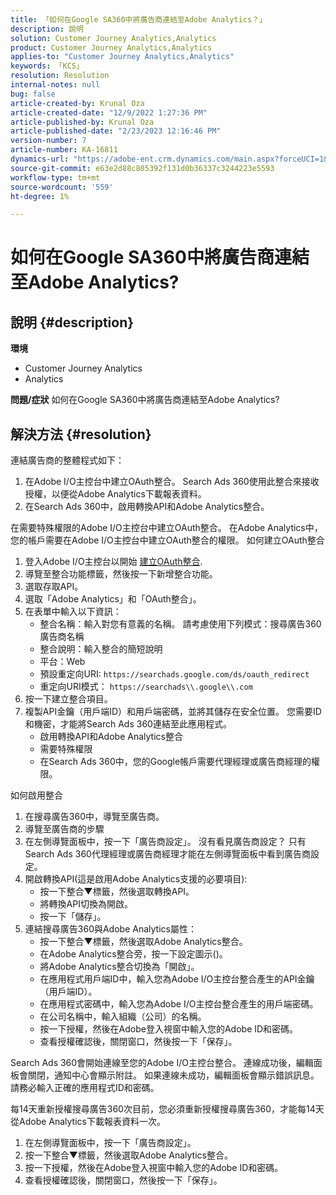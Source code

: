 ```yaml
---
title: 「如何在Google SA360中將廣告商連結至Adobe Analytics？」
description: 說明
solution: Customer Journey Analytics,Analytics
product: Customer Journey Analytics,Analytics
applies-to: "Customer Journey Analytics,Analytics"
keywords: 「KCS」
resolution: Resolution
internal-notes: null
bug: false
article-created-by: Krunal Oza
article-created-date: "12/9/2022 1:27:36 PM"
article-published-by: Krunal Oza
article-published-date: "2/23/2023 12:16:46 PM"
version-number: 7
article-number: KA-16811
dynamics-url: "https://adobe-ent.crm.dynamics.com/main.aspx?forceUCI=1&pagetype=entityrecord&etn=knowledgearticle&id=1c9ce939-c577-ed11-81aa-6045bd006149"
source-git-commit: e63e2d88c805392f131d0b36337c3244223e5593
workflow-type: tm+mt
source-wordcount: '559'
ht-degree: 1%

---
```


# 如何在Google SA360中將廣告商連結至Adobe Analytics?

## 說明 {#description}

<b>環境</b>
- Customer Journey Analytics
- Analytics



<b>問題/症狀</b>
如何在Google SA360中將廣告商連結至Adobe Analytics?


## 解決方法 {#resolution}


連結廣告商的整體程式如下：

1. 在Adobe I/O主控台中建立OAuth整合。 Search Ads 360使用此整合來接收授權，以便從Adobe Analytics下載報表資料。
2. 在Search Ads 360中，啟用轉換API和Adobe Analytics整合。


在需要特殊權限的Adobe I/O主控台中建立OAuth整合。 在Adobe Analytics中，您的帳戶需要在Adobe I/O主控台中建立OAuth整合的權限。 如何建立OAuth整合

1. 登入Adobe I/O主控台以開始 [建立OAuth整合](https://developer.adobe.com/developer-console/docs/guides/#!AdobeDocs/adobeio-auth/master/AuthenticationOverview/OAuthIntegration.md).
2. 導覽至整合功能標籤，然後按一下新增整合功能。
3. 選取存取API。
4. 選取「Adobe Analytics」和「OAuth整合」。
5. 在表單中輸入以下資訊：
   - 整合名稱：輸入對您有意義的名稱。 請考慮使用下列模式：搜尋廣告360廣告商名稱
   - 整合說明：輸入整合的簡短說明
   - 平台：Web
   - 預設重定向URI: `https://searchads.google.com/ds/oauth_redirect`
   - 重定向URI模式： `https://searchads\\.google\\.com`
6. 按一下建立整合項目。
7. 複製API金鑰（用戶端ID）和用戶端密碼，並將其儲存在安全位置。 您需要ID和機密，才能將Search Ads 360連結至此應用程式。
   - 啟用轉換API和Adobe Analytics整合
   - 需要特殊權限
   - 在Search Ads 360中，您的Google帳戶需要代理經理或廣告商經理的權限。


如何啟用整合

1. 在搜尋廣告360中，導覽至廣告商。
2. 導覽至廣告商的步驟
3. 在左側導覽面板中，按一下「廣告商設定」。    沒有看見廣告商設定？ 只有Search Ads 360代理經理或廣告商經理才能在左側導覽面板中看到廣告商設定。
4. 開啟轉換API(這是啟用Adobe Analytics支援的必要項目):
   - 按一下整合▼標籤，然後選取轉換API。
   - 將轉換API切換為開啟。
   - 按一下「儲存」。
5. 連結搜尋廣告360與Adobe Analytics屬性：
   - 按一下整合▼標籤，然後選取Adobe Analytics整合。
   - 在Adobe Analytics整合旁，按一下設定圖示()。
   - 將Adobe Analytics整合切換為「開啟」。
   - 在應用程式用戶端ID中，輸入您為Adobe I/O主控台整合產生的API金鑰（用戶端ID）。
   - 在應用程式密碼中，輸入您為Adobe I/O主控台整合產生的用戶端密碼。
   - 在公司名稱中，輸入組織（公司）的名稱。
   - 按一下授權，然後在Adobe登入視窗中輸入您的Adobe ID和密碼。
   - 查看授權確認後，關閉窗口，然後按一下「保存」。


Search Ads 360會開始連線至您的Adobe I/O主控台整合。 連線成功後，編輯面板會關閉，通知中心會顯示附註。 如果連線未成功，編輯面板會顯示錯誤訊息。 請務必輸入正確的應用程式ID和密碼。

每14天重新授權搜尋廣告360次目前，您必須重新授權搜尋廣告360，才能每14天從Adobe Analytics下載報表資料一次。

1. 在左側導覽面板中，按一下「廣告商設定」。
2. 按一下整合▼標籤，然後選取Adobe Analytics整合。
3. 按一下授權，然後在Adobe登入視窗中輸入您的Adobe ID和密碼。
4. 查看授權確認後，關閉窗口，然後按一下「保存」。

